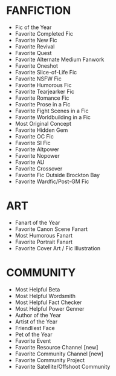 # FANFICTION

- Fic of the Year
- Favorite Completed Fic
- Favorite New Fic
- Favorite Revival
- Favorite Quest
- Favorite Alternate Medium Fanwork
- Favorite Oneshot
- Favorite Slice-of-Life Fic
- Favorite NSFW Fic
- Favorite Humorous Fic
- Favorite Tearjearker Fic
- Favorite Romance Fic
- Favorite Prose in a Fic
- Favorite Fight Scenes in a Fic
- Favorite Worldbuilding in a Fic
- Most Original Concept
- Favorite Hidden Gem
- Favorite OC Fic
- Favorite SI Fic
- Favorite Altpower
- Favorite Nopower
- Favorite AU
- Favorite Crossover
- Favorite Fic Outside Brockton Bay
- Favorite Wardfic/Post-GM Fic

# ART

- Fanart of the Year
- Favorite Canon Scene Fanart
- Most Humorous Fanart
- Favorite Portrait Fanart
- Favorite Cover Art / Fic Illustration

# COMMUNITY

- Most Helpful Beta
- Most Helpful Wordsmith
- Most Helpful Fact Checker
- Most Helpful Power Genner
- Author of the Year
- Artist of the Year
- Friendliest Face
- Pet of the Year
- Favorite Event
- Favorite Resource Channel [new]
- Favorite Community Channel [new]
- Favorite Community Project
- Favorite Satellite/Offshoot Community
